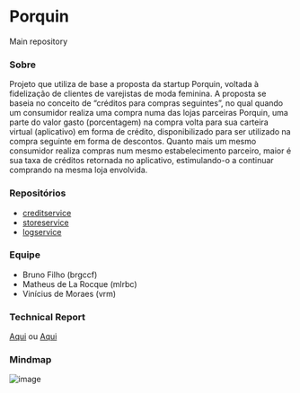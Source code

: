 # Porquin
Main repository

### Sobre

Projeto que utiliza de base a proposta da startup Porquin, voltada à fidelização de
clientes de varejistas de moda feminina. A proposta se baseia no conceito de “créditos para
compras seguintes”, no qual quando um consumidor realiza uma compra numa das lojas
parceiras Porquin, uma parte do valor gasto (porcentagem) na compra volta para sua
carteira virtual (aplicativo) em forma de crédito, disponibilizado para ser utilizado na compra
seguinte em forma de descontos. Quanto mais um mesmo consumidor realiza compras num
mesmo estabelecimento parceiro, maior é sua taxa de créditos retornada no aplicativo,
estimulando-o a continuar comprando na mesma loja envolvida.


### Repositórios

* [creditservice](https://github.com/if1007-pqn/creditService)
* [storeservice](https://github.com/if1007-pqn/storeService)
* [logservice](https://github.com/if1007-pqn/logservice)


### Equipe
* Bruno Filho (brgccf)
* Matheus de La Rocque (mlrbc)
* Vinícius de Moraes (vrm)

### Technical Report
[Aqui](https://raw.githubusercontent.com/if1007-pqn/main/master/tech-report.pdf)
ou
[Aqui](https://docs.google.com/document/d/1gqsYG4S3HsR_eC-S7-NufCkqJpvoSB5yCnDU9oFeA9E/)

### Mindmap

![image](https://user-images.githubusercontent.com/17213356/39729503-99882130-5232-11e8-9177-52307c16fcf9.png)

